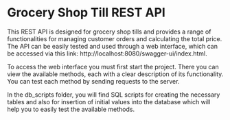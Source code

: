 # Grocery Shop Till REST API

This REST API is designed for grocery shop tills and provides a range of functionalities for managing customer orders and calculating the total price. The API can be easily tested and used through a web interface, which can be accessed via this link: http://localhost:8080/swagger-ui/index.html.

To access the web interface you must first start the project. There you can view the available methods, each with a clear description of its functionality. You can test each method by sending requests to the server.

In the db_scripts folder, you will find SQL scripts for creating the necessary tables and also for insertion of initial values into the database which will help you to easily test the available methods.